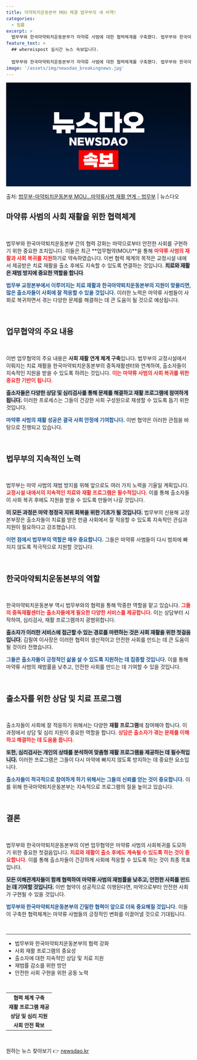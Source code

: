 ```yaml
---
title: 마약퇴치운동본부 MOU 체결 법무부의 새 비책!
categories:
  - 법률
excerpt: >
  법무부와 한국마약퇴치운동본부가 마약류 사범에 대한 협력체계를 구축했다. 법무부와 한국마약퇴치운동본부는 지난 …
feature_text: >
  ## whereispost 실시간 뉴스 속보입니다.

  법무부와 한국마약퇴치운동본부가 마약류 사범에 대한 협력체계를 구축했다. 법무부와 한국마약퇴치운동본부는 지난 …
image: '/assets/img/newsdao_breakingnews.jpg'
---
```


![뉴스다오 속보](/assets/img/newsdao_breakingnews.jpg)

<p>출처: <a href="https://newsdao.kr/1874" rel="dofollow">법무부-마약퇴치운동본부 MOU…마약류사범 재활 연계 - 법무부</a> | 뉴스다오</p>

<h2 data-ke-size="size26">마약류 사범의 사회 재활을 위한 협력체계</h2>

<p data-ke-size="size16">&nbsp;</p>

법무부와 한국마약퇴치운동본부 간의 협력 강화는 마약으로부터 안전한 사회를 구현하기 위한 중요한 조치입니다. 이들은 최근 **업무협약(MOU)**을 통해 <b><span style="color: #ee2323;">마약류 사범의 재활과 사회 복귀를 지원</span></b>하기로 약속하였습니다. 이번 협력 체계의 목적은 교정시설 내에서 제공받은 치료 재활을 출소 후에도 지속할 수 있도록 연결하는 것입니다. <b><span style="background-color: #21538527;">치료와 재활은 재범 방지에 중요한 역할을 합니다</span></b>.

<b><span style="color: #1a5490;">법무부 교정본부에서 이루어지는 치료 재활과 한국마약퇴치운동본부의 지원이 맞물리면, 많은 출소자들이 사회에 잘 적응할 수 있을 것입니다.</span></b> 이러한 노력은 마약류 사범들이 사회로 복귀하면서 겪는 다양한 문제를 해결하는 데 큰 도움이 될 것으로 예상됩니다.

<p data-ke-size="size16">&nbsp;</p>

<h2 data-ke-size="size26">업무협약의 주요 내용</h2>

<p data-ke-size="size16">&nbsp;</p>

이번 업무협약의 주요 내용은 **사회 재활 연계 체계 구축**입니다. 법무부의 교정시설에서 이뤄지는 치료 재활을 한국마약퇴치운동본부의 중독재활센터와 연계하여, 출소자들이 지속적인 지원을 받을 수 있도록 하려는 것입니다. <b><span style="color: #ee2323;">이는 마약류 사범의 사회 복귀를 위한 중요한 기반이 됩니다.</span></b> 

<b><span style="background-color: #21538527;">출소자들은 다양한 상담 및 심리검사를 통해 문제를 해결하고 재활 프로그램에 참여하게 됩니다.</span></b> 이러한 프로세스는 그들이 건강한 사회 구성원으로 재생할 수 있도록 돕기 위한 것입니다. 

<b><span style="color: #1a5490;">마약류 사범의 재활 성공은 결국 사회 안정에 기여합니다.</span></b> 이번 협약은 이러한 관점을 바탕으로 진행되고 있습니다.

<p data-ke-size="size16">&nbsp;</p>

<h2 data-ke-size="size26">법무부의 지속적인 노력</h2>

<p data-ke-size="size16">&nbsp;</p>

법무부는 마약 사범의 재범 방지를 위해 앞으로도 여러 가지 노력을 기울일 계획입니다. <b><span style="color: #ee2323;">교정시설 내에서의 지속적인 치료와 재활 프로그램은 필수적입니다.</span></b> 이를 통해 출소자들이 사회 복귀 후에도 지원을 받을 수 있도록 만들어 나갈 것입니다.

<b><span style="background-color: #21538527;">이 모든 과정은 마약 청정국 지위 회복을 위한 기초가 될 것입니다.</span></b> 법무부의 신용해 교정본부장은 출소자들이 치료를 받은 만큼 사회에서 잘 적응할 수 있도록 지속적인 관심과 지원이 필요하다고 강조했습니다. 

<b><span style="color: #1a5490;">이런 점에서 법무부의 역할은 매우 중요합니다.</span></b> 그들은 마약류 사범들이 다시 범죄에 빠지지 않도록 적극적으로 지원할 것입니다.

<p data-ke-size="size16">&nbsp;</p>

<h2 data-ke-size="size26">한국마약퇴치운동본부의 역할</h2>

<p data-ke-size="size16">&nbsp;</p>

한국마약퇴치운동본부 역시 법무부와의 협력을 통해 막중한 역할을 맡고 있습니다. <b><span style="color: #ee2323;">그들의 중독재활센터는 출소자들에게 필요한 다양한 서비스를 제공합니다.</span></b> 이는 상담부터 시작하여, 심리검사, 재활 프로그램까지 광범위합니다. 

<b><span style="background-color: #21538527;">출소자가 이러한 서비스에 접근할 수 있는 경로를 마련하는 것은 사회 재활을 위한 첫걸음입니다.</span></b> 김필여 이사장은 이러한 협력이 생산적이고 안전한 사회를 만드는 데 큰 도움이 될 것이라 전했습니다. 

<b><span style="color: #1a5490;">그들은 출소자들이 긍정적인 삶을 살 수 있도록 지원하는 데 집중할 것입니다.</span></b> 이를 통해 마약류 사범의 재범률을 낮추고, 안전한 사회를 만드는 데 기여할 수 있을 것입니다.

<p data-ke-size="size16">&nbsp;</p>

<h2 data-ke-size="size26">출소자를 위한 상담 및 치료 프로그램</h2>

<p data-ke-size="size16">&nbsp;</p>

출소자들이 사회에 잘 적응하기 위해서는 다양한 **재활 프로그램**에 참여해야 합니다. 이 과정에서 상담 및 심리 지원이 중요한 역할을 합니다. <b><span style="color: #ee2323;">상담은 출소자가 겪는 문제를 이해하고 해결하는 데 도움을 줍니다.</span></b>

<b><span style="background-color: #21538527;">또한, 심리검사는 개인의 상태를 분석하여 맞춤형 재활 프로그램을 제공하는 데 필수적입니다.</span></b> 이러한 프로그램은 그들이 다시 마약에 빠지지 않도록 방지하는 데 중요한 요소입니다. 

<b><span style="color: #1a5490;">출소자들이 적극적으로 참여하게 하기 위해서는 그들의 신뢰를 얻는 것이 중요합니다.</span></b> 이를 위해 한국마약퇴치운동본부는 지속적으로 프로그램의 질을 높이고 있습니다.

<p data-ke-size="size16">&nbsp;</p>

<h2 data-ke-size="size26">결론</h2>

<p data-ke-size="size16">&nbsp;</p>

법무부와 한국마약퇴치운동본부의 이번 업무협약은 마약류 사범의 사회복귀를 도모하기 위한 중요한 첫걸음입니다. <b><span style="color: #ee2323;">치료와 재활이 출소 후에도 계속될 수 있도록 하는 것이 중요합니다.</span></b> 이를 통해 출소자들이 건강하게 사회에 적응할 수 있도록 하는 것이 최종 목표입니다.

<b><span style="background-color: #21538527;">모든 이해관계자들이 함께 협력하여 마약류 사범의 재범률을 낮추고, 안전한 사회를 만드는 데 기여할 것입니다.</span></b> 이번 협약이 성공적으로 이행된다면, 마약으로부터 안전한 사회가 구현될 수 있을 것입니다.

<b><span style="color: #1a5490;">법무부와 한국마약퇴치운동본부의 긴밀한 협력이 앞으로 더욱 중요해질 것입니다.</span></b> 이들이 구축한 협력체계는 마약류 사범들의 긍정적인 변화를 이끌어낼 것으로 기대됩니다.

<p data-ke-size="size16">&nbsp;</p>

<hr />

<ul>
    <li>법무부와 한국마약퇴치운동본부의 협력 강화</li>
    <li>사회 재활 프로그램의 중요성</li>
    <li>출소자에 대한 지속적인 상담 및 치료 지원</li>
    <li>재범률 감소를 위한 방안</li>
    <li>안전한 사회 구현을 위한 공동 노력</li>
</ul>

<p data-ke-size="size16">&nbsp;</p>

<table>
    <tr>
        <td style="text-align: center; height: 17px;"><b>협력 체계 구축</b></td>
    </tr>
    <tr>
        <td style="text-align: center; height: 17px;"><b>재활 프로그램 제공</b></td>
    </tr>
    <tr>
        <td style="text-align: center; height: 17px;"><b>상담 및 심리 지원</b></td>
    </tr>
    <tr>
        <td style="text-align: center; height: 17px;"><b>사회 안전 확보</b></td>
    </tr>
</table>

<p data-ke-size="size16">&nbsp;</p> 

원하는 뉴스 찾아보기 👉 <a href="https://newsdao.kr" rel="dofollow">newsdao.kr</a>


